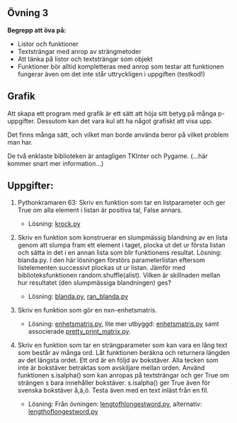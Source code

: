 ## Övning 3

**Begrepp att öva på:**

* Listor och funktioner
* Textsträngar med anrop av strängmetoder
* Att tänka på listor och textsträngar som objekt
* Funktioner bör alltid kompletteras med anrop som testar att funktionen fungerar även om det inte står uttryckligen i uppgiften (testkod!)

## Grafik

Att skapa ett program med grafik är ett sätt att höja sitt betyg på många p-uppgifter.
Dessutom kan det vara kul att ha något grafiskt att visa upp.

Det finns många sätt, och vilket man borde använda beror på vilket problem man har.

De två enklaste biblioteken är antagligen TKInter och Pygame. (...här kommer snart mer information...)

## Uppgifter:

1. Pythonkramaren 63: Skriv en funktion som tar en listparameter och ger True om alla element i listan är positiva tal, False annars.
    * Lösning: [krock.py](ran_krock.py)

2. Skriv en funktion som konstruerar en slumpmässig blandning av en lista genom att slumpa fram ett element i taget, plocka ut det ur första listan och sätta in det i en annan lista som blir funktionens resultat. Lösning: blanda.py. I den här lösningen förstörs parameterlistan eftersom listelementen successivt plockas ut ur listan.
Jämför med biblioteksfunktionen random.shuffle(alist). Vilken är skillnaden mellan hur resultatet (den slumpmässiga blandningen) ges?
    * Lösning: [blanda.py](blanda.py), [ran\_blanda.py](ran_blanda.py)

3. Skriv en funktion som gör en nxn-enhetsmatris.
    * Lösning: [enhetsmatris.py](enhetsmatris.py), lite mer utbyggd: [enhetsmatris.py](ran_enhetsmatris.py) samt associerade [pretty\_print\_matrix.py](pretty_print_matrix.py).
    
4. Skriv en funktion som tar en strängparameter som kan vara en lång text som består av många ord. Låt funktionen beräkna och returnera längden av det längsta ordet. Ett ord är en följd av bokstäver. Alla tecken som inte är bokstäver betraktas som avskiljare mellan orden. Använd funktionen s.isalpha() som kan anropas på textsträngar och ger True om strängen s bara innehåller bokstäver. s.isalpha() ger True även för svenska bokstäver å,ä,ö.  Testa även med en text inläst från en fil.
    * Lösning: Från övningen: [lengtofhlongestword.py](lengtofhlongestword.py), alternativ: [lengthoflongestword.py](ran_lengthoflongestword.py)
